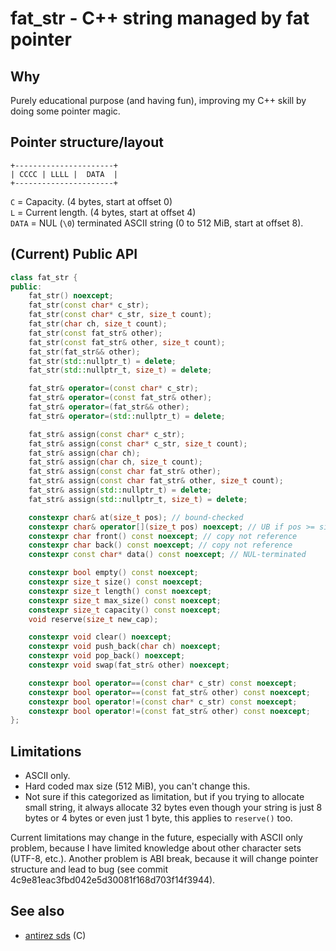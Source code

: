 # fat\_str - C++ string managed by fat pointer


## Why

Purely educational purpose (and having fun), improving my C++ skill by doing
some pointer magic.


## Pointer structure/layout

```
+----------------------+
| CCCC | LLLL |  DATA  |
+----------------------+
```

`C` = Capacity. (4 bytes, start at offset 0)<br/>
`L` = Current length. (4 bytes, start at offset 4)<br/>
`DATA` = NUL (`\0`) terminated ASCII string (0 to 512 MiB, start at offset 8).


## (Current) Public API

```cpp
class fat_str {
public:
    fat_str() noexcept;
    fat_str(const char* c_str);
    fat_str(const char* c_str, size_t count);
    fat_str(char ch, size_t count);
    fat_str(const fat_str& other);
    fat_str(const fat_str& other, size_t count);
    fat_str(fat_str&& other);
    fat_str(std::nullptr_t) = delete;
    fat_str(std::nullptr_t, size_t) = delete;

    fat_str& operator=(const char* c_str);
    fat_str& operator=(const fat_str& other);
    fat_str& operator=(fat_str&& other);
    fat_str& operator=(std::nullptr_t) = delete;

    fat_str& assign(const char* c_str);
    fat_str& assign(const char* c_str, size_t count);
    fat_str& assign(char ch);
    fat_str& assign(char ch, size_t count);
    fat_str& assign(const char fat_str& other);
    fat_str& assign(const char fat_str& other, size_t count);
    fat_str& assign(std::nullptr_t) = delete;
    fat_str& assign(std::nullptr_t, size_t) = delete;

    constexpr char& at(size_t pos); // bound-checked
    constexpr char& operator[](size_t pos) noexcept; // UB if pos >= size()
    constexpr char front() const noexcept; // copy not reference
    constexpr char back() const noexcept; // copy not reference
    constexpr const char* data() const noexcept; // NUL-terminated

    constexpr bool empty() const noexcept;
    constexpr size_t size() const noexcept;
    constexpr size_t length() const noexcept;
    constexpr size_t max_size() const noexcept;
    constexpr size_t capacity() const noexcept;
    void reserve(size_t new_cap);

    constexpr void clear() noexcept;
    constexpr void push_back(char ch) noexcept;
    constexpr void pop_back() noexcept;
    constexpr void swap(fat_str& other) noexcept;

    constexpr bool operator==(const char* c_str) const noexcept;
    constexpr bool operator==(const fat_str& other) const noexcept;
    constexpr bool operator!=(const char* c_str) const noexcept;
    constexpr bool operator!=(const fat_str& other) const noexcept;
};
```


## Limitations

- ASCII only.
- Hard coded max size (512 MiB), you can't change this.
- Not sure if this categorized as limitation, but if you trying to allocate
  small string, it always allocate 32 bytes even though your string is just
  8 bytes or 4 bytes or even just 1 byte, this applies to `reserve()` too.

Current limitations may change in the future, especially with ASCII only problem,
because I have limited knowledge about other character sets (UTF-8, etc.).
Another problem is ABI break, because it will change pointer structure and
lead to bug (see commit 4c9e81eac3fbd042e5d30081f168d703f14f3944).


## See also
- [antirez sds](https://github.com/antirez/sds) (C)
